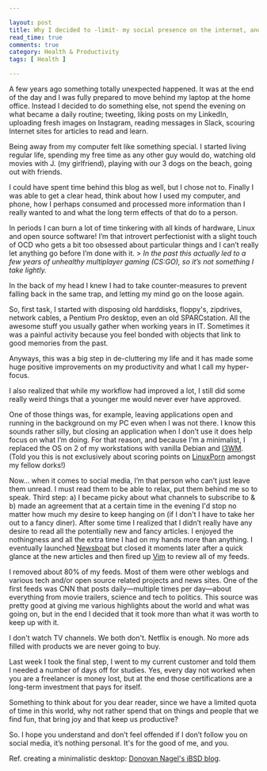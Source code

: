 ```yaml
---

layout: post
title: Why I decided to -limit- my social presence on the internet, and why I think this will be good for the both of us
read_time: true
comments: true
category: Health & Productivity
tags: [ Health ]

---
```

A few years ago something totally unexpected happened. It was at the end of the day and I was fully prepared to move behind my laptop at the home office. Instead I decided to do something else, not spend the evening on what became a daily routine; tweeting, liking posts on my LinkedIn, uploading fresh images on Instagram, reading messages in Slack, scouring Internet sites for articles to read and learn.

Being away from my computer felt like something special. I started living regular life, spending my free time as any other guy would do, watching old movies with J. (my  girlfriend), playing with our 3 dogs on the beach, going out with friends. 

I could have spent time behind this blog as well, but I chose not to. Finally I was able to get a clear head, think about how I used my computer, and phone, how I perhaps consumed and processed more information than I really wanted to and what the long term effects of that do to a person.

In periods I can burn a lot of time tinkering with all kinds of hardware, Linux and open source software! I’m that introvert perfectionist with a slight touch of OCD who gets a bit too obsessed about particular things and I can’t really let anything go before I’m done with it. > *In the past this actually led to a few years of unhealthy multiplayer gaming (CS:GO), so it’s not something I take lightly.* 

In the back of my head I knew I had to take counter-measures to prevent falling back in the same trap, and letting my mind go on the loose again. 

So, first task, I started with disposing old harddisks, floppy's, zipdrives, network cables, a Pentium Pro desktop, even an old SPARCstation. All the awesome stuff you usually gather when working years in IT. Sometimes it was a painful activity because you feel bonded with objects that link to good memories from the past. 

Anyways, this was a big step in de-cluttering my life and it has made some huge positive improvements on my productivity and what I call my hyper-focus. 

I also realized that while my workflow had improved a lot, I still did some really weird things that a younger me would never ever have approved. 

One of those things was, for example, leaving applications open and running in the background on my PC even when I was not there. I know this sounds rather silly, but closing an application when I don’t use it does help focus on what I’m doing. For that reason, and because I'm a minimalist, I replaced the OS on 2 of my workstations with vanilla Debian and [I3WM](https://i3wm.org/). (Told you this is not exclusively about scoring points on [LinuxPorn](https://www.reddit.com/r/LinuxPorn/) amongst my fellow dorks!)

Now... when it comes to social media, I’m that person who can’t just leave them unread. I must read them to be able to relax, put them behind me so to speak. Third step: a) I became picky about what channels to subscribe to & b) made an agreement that at a certain time in the evening I'd stop no matter how much my desire to keep hanging on (if I don't I have to take her out to a fancy diner). After some time I realized that I didn’t really have any desire to read all the potentially new and fancy articles. I enjoyed the nothingness and all the extra time I had on my hands more than anything. I eventually launched [Newsboat]([https://newsboat.org/) but closed it moments later after a quick glance at the new articles and then fired up [Vim](https://www.vim.org/download.php/) to review all of my feeds.

I removed about 80% of my feeds. Most of them were other weblogs and various tech and/or open source related projects and news sites. One of the first feeds was CNN that posts daily—multiple times per day—about everything from movie trailers, science and tech to politics. This source was pretty good at giving me various highlights about the world and what was going on, but in the end I decided that it took more than what it was worth to keep up with it.

I don't watch TV channels. We both don't. Netflix is enough. No more ads filled with products we are never going to buy.

Last week I took the final step, I went to my current customer and told them I needed a number of days off for studies. Yes, every day not worked when you are a freelancer is money lost, but at the end those certifications are a long-term investment that pays for itself.

Something to think about for you dear reader, since we have a limited quota of time in this world, why not rather spend that on things and people that we find fun, that bring joy and that keep us productive?

So. I hope you understand and don’t feel offended if I don’t follow you on social media, it’s nothing personal. It's for the good of me, and you.

Ref. creating a minimalistic desktop: [Donovan Nagel's iBSD blog](https://i-bsd.com/blog/).
